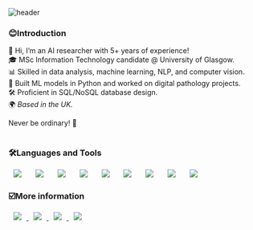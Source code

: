 ![header](https://capsule-render.vercel.app/api?type=wave&color=5D3FD3&height=300&section=header&text=Choyeon%20Hong&fontColor=FFFFFF&fontSize=90)

<h3>😊Introduction</h3>

👋 Hi, I’m an AI researcher with 5+ years of experience! <br/>
🎓 MSc Information Technology candidate @ University of Glasgow.  <br/>
📊 Skilled in data analysis, machine learning, NLP, and computer vision.  <br/>
🧠 Built ML models in Python and worked on digital pathology projects.  <br/>
🛠️ Proficient in SQL/NoSQL database design.  <br/>
🌍 <em> Based in the UK. </em><br/>

Never be ordinary! 🚀 <br/><br/>


<h3>🛠Languages and Tools</h3>
<div>
<img src ="https://img.shields.io/badge/Python-3776AB.svg?&style=for-the-badge&logo=Python&logoColor=white" style="height : auto; margin-left : 10px; margin-right : 10px;"/></a>&nbsp; 
<img src ="https://img.shields.io/badge/Java-ED8B00?style=for-the-badge&logo=Java&logoColor=white" style="height : auto; margin-left : 10px; margin-right : 10px;"/></a>&nbsp;
<img src ="https://img.shields.io/badge/eclipseide-2C2255.svg?&style=for-the-badge&logo=eclipseide&logoColor=white" style="height : auto; margin-left : 10px; margin-right : 10px;"/></a>&nbsp; 
<img src="https://img.shields.io/badge/postgresql-4169e1?style=for-the-badge&logo=postgresql&logoColor=white" style="height : auto; margin-left : 10px; margin-right : 10px;"/></a>&nbsp;
<img src="https://img.shields.io/badge/oracle-F80000?style=for-the-badge&logo=oracle&logoColor=white" style="height : auto; margin-left : 10px; margin-right : 10px;"/></a>&nbsp;
<img src="https://img.shields.io/badge/XML-%23005FAD.svg?&style=for-the-badge&logo=XML&logoColor=white" style="height : auto; margin-left : 10px; margin-right : 10px;"/></a>&nbsp;
<img src="https://img.shields.io/badge/google_colab-F9AB00?style=for-the-badge&logo=googlecolab&logoColor=white" style="height : auto; margin-left : 10px; margin-right : 10px;"/></a>&nbsp;
<img src="https://img.shields.io/badge/linux-FCC624?style=for-the-badge&logo=linux&logoColor=black" style="height : auto; margin-left : 10px; margin-right : 10px;"/></a>&nbsp;
<img src="https://img.shields.io/badge/R-F276DC3?style=for-the-badge&logo=R&logoColor=black" style="height : auto; margin-left : 10px; margin-right : 10px;"/></a>&nbsp;
</a>&nbsp;
</div>

<h3>☑️More information</h3>
<a href="https://www.scopus.com/authid/detail.uri?authorId=57219472918">
    <img src="http://img.shields.io/badge/scopus-E9711C?style=flat&logo=scopus&logoColor=white&link=https://www.scopus.com/authid/detail.uri?authorId=57219472918"
        style="height : auto; margin-left : 10px; margin-right : 10px;"/>
</a>
<a href="https://orcid.org/0000-0002-9209-9719">
    <img src="http://img.shields.io/badge/orcid-A6CE39?style=flat&logo=orcid&logoColor=white&link=https://orcid.org/0000-0002-9209-9719"
        style="height : auto; margin-left : 10px; margin-right : 10px;"/>
</a>
<a href="https://chonny.tistory.com">
    <img src="http://img.shields.io/badge/Tech Blog-00D182?style=flat&logo=Emby&logoColor=white&link=https://chonny.tistory.com"
        style="height : auto; margin-left : 10px; margin-right : 10px;"/>
</a>
<a href="https://eunice1615@gmail.com">
    <img src="http://img.shields.io/badge/Gmail-EA4335?style=flat&logo=Gmail&logoColor=white&link=https://eunice1615@gmail.com"
        style="height : auto; margin-left : 10px; margin-right : 10px;"/>
</a>

